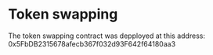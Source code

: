 # Token swapping

The token swapping contract was depployed at this address: 0x5FbDB2315678afecb367f032d93F642f64180aa3